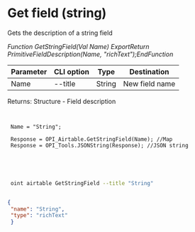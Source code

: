 ﻿---
sidebar_position: 3
---

# Get field (string)
 Gets the description of a string field


*Function GetStringField(Val Name) ExportReturn PrimitiveFieldDescription(Name, "richText");EndFunction*

 | Parameter | CLI option | Type | Destination |
 |-|-|-|-|
 | Name | --title | String | New field name |

 
 Returns: Structure - Field description

```bsl title="Code example"
	
 
 Name = "String";
 
 Response = OPI_Airtable.GetStringField(Name); //Map
 Response = OPI_Tools.JSONString(Response); //JSON string
 

	
```

```sh title="CLI command example"
 
 oint airtable GetStringField --title "String"


```


```json title="Result"

{
 "name": "String",
 "type": "richText"
 }

```

